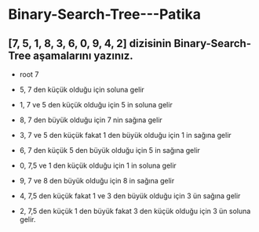 # Binary-Search-Tree---Patika
## [7, 5, 1, 8, 3, 6, 0, 9, 4, 2] dizisinin Binary-Search-Tree aşamalarını yazınız.
+ root 7

+ 5, 7 den küçük olduğu için soluna gelir

+ 1, 7 ve 5 den küçük olduğu için 5 in soluna gelir

+ 8, 7 den büyük olduğu için 7 nin sağına gelir

+ 3, 7 ve 5 den küçük fakat 1 den büyük olduğu için 1 in sağına gelir

+ 6, 7 den küçük 5 den büyük olduğu için 5 in sağına gelir

+ 0, 7,5 ve 1 den küçük olduğu için 1 in soluna gelir

+ 9, 7 ve 8 den büyük olduğu için 8 in sağına gelir

+ 4, 7,5 den küçük fakat 1 ve 3 den büyük olduğu için 3 ün sağına gelir

+ 2, 7,5 den küçük 1 den büyük fakat 3 den küçük olduğu için 3 ün soluna gelir.

